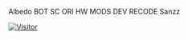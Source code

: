 Albedo BOT 
SC ORI HW MODS DEV
 RECODE Sanzz


<a href="https://visitor-badge.glitch.me/badge?page_id=RaaaGH/Albedo-BOT"><img title="Visitor" src="https://visitor-badge.glitch.me/badge?page_id=RaaaGH/Albedo-BOT"></a>
